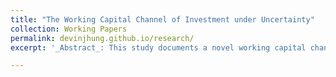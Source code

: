 ```yaml
---
title: "The Working Capital Channel of Investment under Uncertainty"
collection: Working Papers
permalink: devinjhung.github.io/research/
excerpt: '_Abstract_: This study documents a novel working capital channel of investment under uncertainty, wherein uncertainty affects investment not through adjustment costs or irreversibility but through working capital and cash flows. The uncertainty comes from a prevalent supply chain phenomenon known as the bullwhip effect, where demand volatility is amplified upstream along the supply chain from retailers to raw materials suppliers.'

---
```



